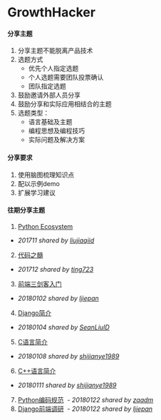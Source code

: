# GrowthHacker

#### 分享主题
1. 分享主题不能脱离产品技术
2. 选题方式    
   - 优先个人指定选题
   - 个人选题需要团队投票确认
   - 团队指定选题
3. 鼓励邀请外部人员分享
4. 鼓励分享和实际应用相结合的主题
5. 选题类型：    
    - 语言基础及主题    
    - 编程思想及编程技巧    
    - 实际问题及解决方案    

#### 分享要求
1. 使用脑图梳理知识点
2. 配以示例demo
3. 扩展学习建议

#### 往期分享主题
1. [Python Ecosystem](https://www.processon.com/view/link/5a2664b5e4b006e5e9d3b2c2)
  + *201711 shared by [liujiaqiid](https://github.com/liujiaqiid)*
2. [代码之髓](https://www.processon.com/view/link/5a406691e4b0daa64fe47d45)
  - *201712 shared by [ting723](https://github.com/ting723)*
3. [前端三剑客入门](topic_share/180102_web_intro_@ljiepan/README.md)
  - *20180102 shared by [ljiepan](https://github.com/ljiepan)*
4. [Django简介](topic_share/180104_django_intro_@SeanLiuID/README.md)
  - *20180104 shared by [SeanLiuID](https://github.com/SeanLiuID)*
5. [C语言简介](https://www.processon.com/view/link/5a4e06aae4b0ee0fb8cec421)
  - *20180108 shared by [shijianye1989](https://github.com/shijianye1989)*
6. [C++语言简介](https://www.processon.com/view/link/5a55bedfe4b010a6e70e8c8e)
  - *20180111 shared by [shijianye1989](https://github.com/shijianye1989)*  
7. [Python编码规范](https://www.processon.com/mindmap/5a615adfe4b05a8ff30c80d5)
  - *20180122 shared by [zqadm](https://github.com/zqadm)*  
8. [Django前端调研](https://www.processon.com/view/link/5a615136e4b05a8ff30c541e)
  - *20180122 shared by [ljiepan](https://github.com/ljiepan)*
